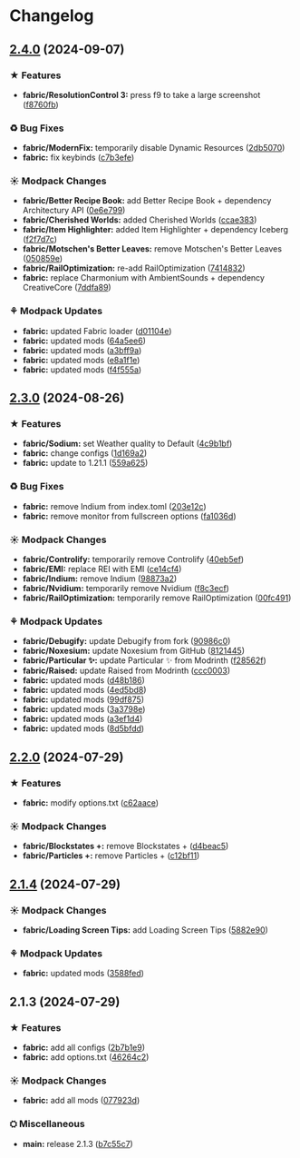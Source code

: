 # Changelog

## [2.4.0](https://github.com/luciobortoletto/enmcv/compare/fabric-v2.3.0...fabric-v2.4.0) (2024-09-07)


### ★ Features

* **fabric/ResolutionControl 3:** press f9 to take a large screenshot ([f8760fb](https://github.com/luciobortoletto/enmcv/commit/f8760fb69ed182b29f803cf34b32b68ab73f5dbc))


### ♻ Bug Fixes

* **fabric/ModernFix:** temporarily disable Dynamic Resources ([2db5070](https://github.com/luciobortoletto/enmcv/commit/2db507045a4a84e65e9c99c0e702822c42aedd31))
* **fabric:** fix keybinds ([c7b3efe](https://github.com/luciobortoletto/enmcv/commit/c7b3efe257caa842b8b46c9a2e5475b6c501e08c))


### ☀ Modpack Changes

* **fabric/Better Recipe Book:** add Better Recipe Book + dependency Architectury API ([0e6e799](https://github.com/luciobortoletto/enmcv/commit/0e6e799eed6a18b750a4c2c08a9f72091d447801))
* **fabric/Cherished Worlds:** added Cherished Worlds ([ccae383](https://github.com/luciobortoletto/enmcv/commit/ccae38366a395383da4a04681dfaf7cc0617af10))
* **fabric/Item Highlighter:** added Item Highlighter + dependency Iceberg ([f2f7d7c](https://github.com/luciobortoletto/enmcv/commit/f2f7d7c33170b5a796cc7428350c2a2116a3b329))
* **fabric/Motschen's Better Leaves:** remove Motschen's Better Leaves ([050859e](https://github.com/luciobortoletto/enmcv/commit/050859ebc3fdc9dcfbadda450448042f693ef31e))
* **fabric/RailOptimization:** re-add RailOptimization ([7414832](https://github.com/luciobortoletto/enmcv/commit/741483245b178c68d93fc75bd36e62fcb4c9f661))
* **fabric:** replace Charmonium with AmbientSounds + dependency CreativeCore ([7ddfa89](https://github.com/luciobortoletto/enmcv/commit/7ddfa8949d512472a6ed7071eb9a242e1c763166))


### ⚘ Modpack Updates

* **fabric:** updated Fabric loader ([d01104e](https://github.com/luciobortoletto/enmcv/commit/d01104ed3d5ddf8b273d4ab8d6a3e05a7d5e68b2))
* **fabric:** updated mods ([64a5ee6](https://github.com/luciobortoletto/enmcv/commit/64a5ee6cda329f3e731b303b92185b4f5bf93134))
* **fabric:** updated mods ([a3bff9a](https://github.com/luciobortoletto/enmcv/commit/a3bff9abfea08553a8b07ac610f40404f2ef8ef9))
* **fabric:** updated mods ([e8a1f1e](https://github.com/luciobortoletto/enmcv/commit/e8a1f1e1bafb1adcf50b86152fea3f46a0dcec8a))
* **fabric:** updated mods ([f4f555a](https://github.com/luciobortoletto/enmcv/commit/f4f555a176a2048a0f7fa160193a83eed66dee0f))

## [2.3.0](https://github.com/luciobortoletto/enmcv/compare/fabric-v2.2.0...fabric-v2.3.0) (2024-08-26)


### ★ Features

* **fabric/Sodium:** set Weather quality to Default ([4c9b1bf](https://github.com/luciobortoletto/enmcv/commit/4c9b1bfd6e453b5b88dea672307f4eb1f78d6edd))
* **fabric:** change configs ([1d169a2](https://github.com/luciobortoletto/enmcv/commit/1d169a2a5b048e122b934afd79e6a6f53a9b8677))
* **fabric:** update to 1.21.1 ([559a625](https://github.com/luciobortoletto/enmcv/commit/559a6253cb623882baefe07bc31eb7ed5f7df50b))


### ♻ Bug Fixes

* **fabric:** remove Indium from index.toml ([203e12c](https://github.com/luciobortoletto/enmcv/commit/203e12c999276661d392a60b41755e29d84cf007))
* **fabric:** remove monitor from fullscreen options ([fa1036d](https://github.com/luciobortoletto/enmcv/commit/fa1036d18dc4b0a02cb363581e08ff8ca1542901))


### ☀ Modpack Changes

* **fabric/Controlify:** temporarily remove Controlify ([40eb5ef](https://github.com/luciobortoletto/enmcv/commit/40eb5efcaa1ccba2df14dd14e8e7d8d41204d0e7))
* **fabric/EMI:** replace REI with EMI ([ce14cf4](https://github.com/luciobortoletto/enmcv/commit/ce14cf42323cda5b8eacc7ed9d406fb33ab45db8))
* **fabric/Indium:** remove Indium ([98873a2](https://github.com/luciobortoletto/enmcv/commit/98873a24bc04a5c7cde2efe83067d536b120b1b1))
* **fabric/Nvidium:** temporarily remove Nvidium ([f8c3ecf](https://github.com/luciobortoletto/enmcv/commit/f8c3ecf89000a1ee156e73367eb2b43f2b4e4b98))
* **fabric/RailOptimization:** temporarily remove RailOptimization ([00fc491](https://github.com/luciobortoletto/enmcv/commit/00fc4915d0a340ce746e9b65bdabf0ef8b4734ed))


### ⚘ Modpack Updates

* **fabric/Debugify:** update Debugify from fork ([90986c0](https://github.com/luciobortoletto/enmcv/commit/90986c060037164b395d3c050870e00dc4bb2b0f))
* **fabric/Noxesium:** update Noxesium from GitHub ([8121445](https://github.com/luciobortoletto/enmcv/commit/8121445f9eaacc7ab451c786b5b226c4a126fd93))
* **fabric/Particular ✨:** update Particular ✨ from Modrinth ([f28562f](https://github.com/luciobortoletto/enmcv/commit/f28562f6939ba9ced1f2fbbe9709343ea9182fb8))
* **fabric/Raised:** update Raised from Modrinth ([ccc0003](https://github.com/luciobortoletto/enmcv/commit/ccc0003ee672eae536015778e0c2ae71f2d1b743))
* **fabric:** updated mods ([d48b186](https://github.com/luciobortoletto/enmcv/commit/d48b186d7e160b28306284f422a4d259da1393a4))
* **fabric:** updated mods ([4ed5bd8](https://github.com/luciobortoletto/enmcv/commit/4ed5bd8dd3bd2e91d8e0903f36ab119420883bf4))
* **fabric:** updated mods ([99df875](https://github.com/luciobortoletto/enmcv/commit/99df875075070d6279793917b9517f267a8c4912))
* **fabric:** updated mods ([3a3798e](https://github.com/luciobortoletto/enmcv/commit/3a3798ec9600c0c8deef30dd214d8c7e4f672824))
* **fabric:** updated mods ([a3ef1d4](https://github.com/luciobortoletto/enmcv/commit/a3ef1d41c7bca6066a864320d1341f6fd66cff80))
* **fabric:** updated mods ([8d5bfdd](https://github.com/luciobortoletto/enmcv/commit/8d5bfddbd35f481a41f97d114ce82e65b1aebad6))

## [2.2.0](https://github.com/luciobortoletto/enmcv/compare/fabric-v2.1.4...fabric-v2.2.0) (2024-07-29)


### ★ Features

* **fabric:** modify options.txt ([c62aace](https://github.com/luciobortoletto/enmcv/commit/c62aace68d6705b77ba59c268c113beefc25e47d))


### ☀ Modpack Changes

* **fabric/Blockstates +:** remove Blockstates + ([d4beac5](https://github.com/luciobortoletto/enmcv/commit/d4beac51c1f65bb8af0e4b530e20da097e872635))
* **fabric/Particles +:** remove Particles + ([c12bf11](https://github.com/luciobortoletto/enmcv/commit/c12bf11e6ef92cbf07315b38772ece49fff5aff4))

## [2.1.4](https://github.com/luciobortoletto/enmcv/compare/fabric-v2.1.3...fabric-v2.1.4) (2024-07-29)


### ☀ Modpack Changes

* **fabric/Loading Screen Tips:** add Loading Screen Tips ([5882e90](https://github.com/luciobortoletto/enmcv/commit/5882e906e5a4f7b8d23c85faeea3fb8890a742c6))


### ⚘ Modpack Updates

* **fabric:** updated mods ([3588fed](https://github.com/luciobortoletto/enmcv/commit/3588fedfda0278c4e617452157ac6022ac9fa85d))

## 2.1.3 (2024-07-29)


### ★ Features

* **fabric:** add all configs ([2b7b1e9](https://github.com/luciobortoletto/enmcv/commit/2b7b1e97274fb255c829de0bf5874c2d23184238))
* **fabric:** add options.txt ([46264c2](https://github.com/luciobortoletto/enmcv/commit/46264c26a07707b09ef84e9d3f3f3b39fd4d5e51))


### ☀ Modpack Changes

* **fabric:** add all mods ([077923d](https://github.com/luciobortoletto/enmcv/commit/077923d2e0e19987d0b23add925d522e0dcde80b))


### ⛭ Miscellaneous

* **main:** release 2.1.3 ([b7c55c7](https://github.com/luciobortoletto/enmcv/commit/b7c55c76496d76a739c05284c26b086408f4b6e2))
